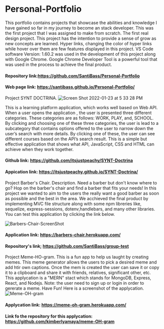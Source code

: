 # Personal-Portfolio
 This portfolio contains projects that showcase the abilities and knowledge I have gained so far in my journey
 to become an stack developer. This was the first project that I was assigned to make from scratch. The first
 real design project.
This project has the intention to provide a sense of grow as new concepts are learned. Hyper links, changing the color of 
hyper links while hover over them are few features displayed in this project. VS Code software Version: 1.60.2 was used in the development of this
project along with Google Chrome. Google Chrome Developer Tool is a powerful tool that was used in the process to 
achieve the final product.


#### Repository link:https://github.com/SantiBass/Personal-Portfolio

#### Web page link: https://santibass.github.io/Personal-Portfolio/


Project SYNT DOCTRINA.
![Screen Shot 2022-01-23 at 5 33 28 PM](https://user-images.githubusercontent.com/90415841/150708278-0a96fd73-685e-4862-92aa-13240b73be4c.png)

This is a learning platform application, which works well based on Web API. When a user opens the application , the user is presented three different categories. These categories are as follows: WORK, PLAY, and, SCHOOL. By clicking and choosing one of these three categories, the user is lead to a subcategory that contains options offered to the user to narrow down the user’s search with more details. By clicking one of these, the user can see different courses based on the API’s search result. This is a simple but effective application that shows what API, JavaScript, CSS and HTML can achieve when they work together.

#### Github link: https://github.com/itsjustpeachy/SYNT-Doctrina
#### Appication link: https://itsjustpeachy.github.io/SYNT-Doctrina/

Project Barber's Chair.
Description. 
Need a barber but don't know where to go? Hop on the barber's chair and find a barber that fits your needs! In this project we wanted to aim to the users the really want a good barber as soon as possible and the best in the area. We acchieved the final product by implementing MVC file structure along with some npm libreries like, sequelize, express-sessions, dotenv,handlebars, and many other libraries. You can test this application by clicking the link below.


![Barbers-Chair-ScreenShot](https://user-images.githubusercontent.com/90415841/150707999-f0dd2379-3bf1-48e4-9b12-051e55df2c53.png)
#### Application link: https://barbers-chair.herokuapp.com/
#### Repository's link; https://github.com/SantiBass/group-test

Project Meme-HO-gram.
This is a fun app to help us laught by creating memes. This meme generator allows the users to pick a desired meme and add htir own captions. Once the mem is created the user can save it or copy it to a clipboard and share it with friends, relatives, significant other, etc. This applycation is a "MERN" stact which stands for  MongoDB, Express, React, and Nodejs.
Note: the user need to sign up or login in order to gererate a meme. Have Fun!
Here is a screenshot of the applycation.
![Meme-OH-gram](https://user-images.githubusercontent.com/90415841/159207036-913fd091-a5d1-4ecb-a32c-63ecc3a2378b.png)
#### Applycation link: https://meme-oh-gram.herokuapp.com/
#### Link fo the repository  for this applycation: https://github.com/kimberlyamaya/meme-OH-gram
